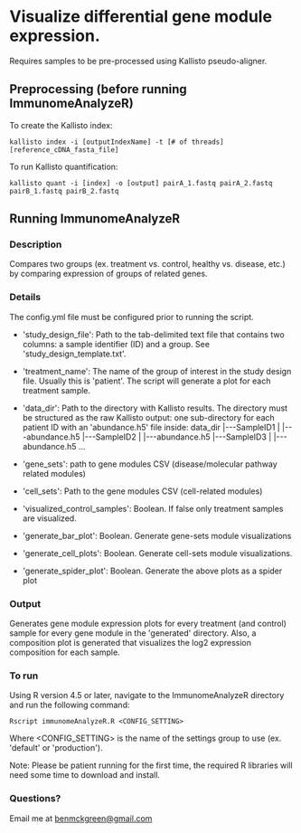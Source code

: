 # Visualize differential gene module expression.

Requires samples to be pre-processed using Kallisto pseudo-aligner.

## Preprocessing (before running ImmunomeAnalyzeR)

To create the Kallisto index:
```
kallisto index -i [outputIndexName] -t [# of threads] [reference_cDNA_fasta_file]
```

To run Kallisto quantification:
```
kallisto quant -i [index] -o [output] pairA_1.fastq pairA_2.fastq pairB_1.fastq pairB_2.fastq
```

## Running ImmunomeAnalyzeR

### Description
Compares two groups (ex. treatment vs. control, healthy vs. disease, etc.)
by comparing expression of groups of related genes.

### Details
The config.yml file must be configured prior to running the script.

* 'study_design_file': Path to the tab-delimited text file that contains two
   columns: a sample identifier (ID) and a group. See
   'study_design_template.txt'.

* 'treatment_name': The name of the group of interest in the study design
   file. Usually this is 'patient'. The script will generate a plot for each
   treatment sample.

* 'data_dir': Path to the directory with Kallisto results. The directory must
  be structured as the raw Kallisto output: one sub-directory for each
  patient ID with an 'abundance.h5' file inside:
  data_dir
  |---SampleID1
  | |---abundance.h5
  |---SampleID2
  | |---abundance.h5
  |---SampleID3
  | |---abundance.h5
  ...

* 'gene_sets': path to gene modules CSV (disease/molecular pathway related
  modules)

* 'cell_sets': Path to the gene modules CSV (cell-related modules)

* 'visualized_control_samples': Boolean. If false only treatment samples are
  visualized.

* 'generate_bar_plot': Boolean. Generate gene-sets module visualizations

* 'generate_cell_plots': Boolean. Generate cell-sets module visualizations.

* 'generate_spider_plot': Boolean. Generate the above plots as a spider plot

### Output
Generates gene module expression plots for every treatment (and control)
sample for every gene module in the 'generated' directory. Also, a
composition plot is generated that visualizes the log2 expression composition
for each sample.

### To run
Using R version 4.5 or later, navigate to the ImmunomeAnalyzeR directory and run the following command:
```
Rscript immunomeAnalyzeR.R <CONFIG_SETTING>
```
Where <CONFIG_SETTING> is the name of the settings group to use (ex. 'default' or 'production').

Note: Please be patient running for the first time, the required R libraries will need some time to download and install.

### Questions?
Email me at benmckgreen@gmail.com
